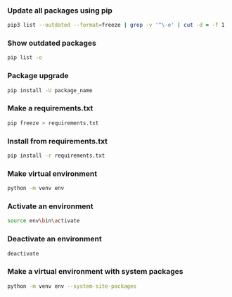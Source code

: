 ### Update all packages using pip
```zsh
pip3 list --outdated --format=freeze | grep -v '^\-e' | cut -d = -f 1 | xargs -n1 pip3 install -U
```

### Show outdated packages
```zsh
pip list -o
```

### Package upgrade
```zsh
pip install -U package_name
```

### Make a requirements.txt
```zsh
pip freeze > requirements.txt
```

### Install from requirements.txt
```zsh
pip install -r requirements.txt
```

### Make virtual environment
```zsh
python -m venv env
```

### Activate an environment
```zsh
source env\bin\activate
```

### Deactivate an environment
```zsh
deactivate
```

### Make a virtual environment with system packages
```zsh
python -m venv env --system-site-packages
```
